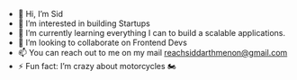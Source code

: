 - 👋 Hi, I’m Sid
- 👀 I’m interested in building Startups
- 🌱 I’m currently learning everything I can to build a scalable applications.
- 💞️ I’m looking to collaborate on Frontend Devs
- 📫 You can reach out to me on my mail reachsiddarthmenon@gmail.com
- ⚡ Fun fact: I’m crazy about motorcycles 🏍

<!---
siddarthmenon97/siddarthmenon97 is a ✨ special ✨ repository because its `README.md` (this file) appears on your GitHub profile.
You can click the Preview link to take a look at your changes.
--->
